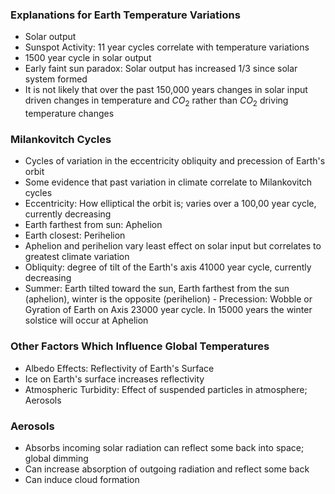 ### Explanations for Earth Temperature Variations
- Solar output
- Sunspot Activity: 11 year cycles correlate with temperature variations
- 1500 year cycle in solar output
- Early faint sun paradox: Solar output has increased 1/3 since solar system formed
- It is not likely that over the past 150,000 years changes in solar input driven changes in temperature and $CO_2$ rather than $CO_2$ driving temperature changes
### Milankovitch Cycles
- Cycles of variation in the eccentricity obliquity and precession of Earth's orbit
- Some evidence that past variation in climate correlate to Milankovitch cycles
- Eccentricity: How elliptical the orbit is; varies over a 100,00 year cycle, currently decreasing
- Earth farthest from sun: Aphelion
- Earth closest: Perihelion
- Aphelion and perihelion vary least effect on solar input but correlates to greatest climate variation
- Obliquity: degree of tilt of the Earth's axis 41000 year cycle, currently decreasing
- Summer: Earth tilted toward the sun, Earth farthest from the sun (aphelion), winter is the opposite (perihelion)
		- Precession: Wobble or Gyration of Earth on Axis 23000 year cycle. In 15000 years the winter solstice will occur at Aphelion
### Other Factors Which Influence Global Temperatures
- Albedo Effects: Reflectivity of Earth's Surface
- Ice on Earth's surface increases reflectivity
- Atmospheric Turbidity: Effect of suspended particles in atmosphere; Aerosols
### Aerosols
- Absorbs incoming solar radiation can reflect some back into space; global dimming
- Can increase absorption of outgoing radiation and reflect some back
- Can induce cloud formation